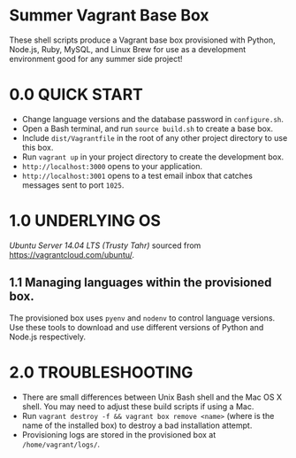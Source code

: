 Summer Vagrant Base Box
===========================

These shell scripts produce a Vagrant base box provisioned with Python, Node.js, Ruby, MySQL, and
Linux Brew for use as a development environment good for any summer side project!

# 0.0 QUICK START

* Change language versions and the database password in `configure.sh`.
* Open a Bash terminal, and run `source build.sh` to create a base box.
* Include `dist/Vagrantfile` in the root of any other project directory to use this box.
* Run `vagrant up` in your project directory to create the development box.
* `http://localhost:3000` opens to your application.
* `http://localhost:3001` opens to a test email inbox that catches messages sent to port `1025`.

# 1.0 UNDERLYING OS

*Ubuntu Server 14.04 LTS (Trusty Tahr)* sourced from https://vagrantcloud.com/ubuntu/.

## 1.1 Managing languages within the provisioned box.

The provisioned box uses `pyenv` and `nodenv` to control language versions. Use these tools to
download and use different versions of Python and Node.js respectively.

# 2.0 TROUBLESHOOTING

* There are small differences between Unix Bash shell and the Mac OS X shell. You may need to
  adjust these build scripts if using a Mac.
* Run `vagrant destroy -f && vagrant box remove <name>` (where *<name>* is the name of the
  installed box) to destroy a bad installation attempt.
* Provisioning logs are stored in the provisioned box at `/home/vagrant/logs/`.
